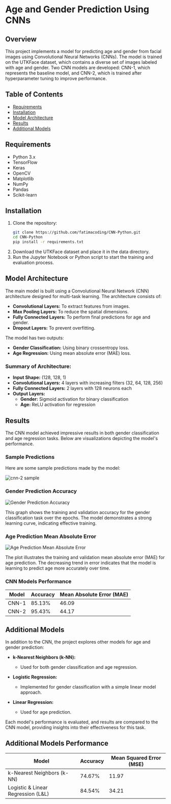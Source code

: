 # Age and Gender Prediction Using CNNs

## Overview

This project implements a model for predicting age and gender from facial images using Convolutional Neural Networks (CNNs). The model is trained on the UTKFace dataset, which contains a diverse set of images labeled with age and gender. Two CNN models are developed: CNN-1, which represents the baseline model, and CNN-2, which is trained after hyperparameter tuning to improve performance.

## Table of Contents
- [Requirements](#requirements)
- [Installation](#installation)
- [Model Architecture](#model-architecture)
- [Results](#results)
- [Additional Models](#additional-models)

## Requirements
- Python 3.x
- TensorFlow
- Keras
- OpenCV
- Matplotlib
- NumPy
- Pandas
- Scikit-learn

## Installation
1. Clone the repository:
   ```bash
   git clone https://github.com/fatimacoding/CNN-Python.git
   cd CNN-Python
   pip install -r requirements.txt
2. Download the UTKFace dataset and place it in the data directory.
3. Run the Jupyter Notebook or Python script to start the training and evaluation process.

## Model Architecture

The main model is built using a Convolutional Neural Network (CNN) architecture designed for multi-task learning. The architecture consists of:

- **Convolutional Layers:** To extract features from images.
- **Max Pooling Layers:** To reduce the spatial dimensions.
- **Fully Connected Layers:** To perform final predictions for age and gender.
- **Dropout Layers:** To prevent overfitting.

The model has two outputs:

- **Gender Classification:** Using binary crossentropy loss.
- **Age Regression:** Using mean absolute error (MAE) loss.

### Summary of Architecture:
- **Input Shape:** (128, 128, 1)
- **Convolutional Layers:** 4 layers with increasing filters (32, 64, 128, 256)
- **Fully Connected Layers:** 2 layers with 128 neurons each
- **Output Layers:**
  - **Gender:** Sigmoid activation for binary classification
  - **Age:** ReLU activation for regression

## Results

The CNN model achieved impressive results in both gender classification and age regression tasks. Below are visualizations depicting the model's performance.

### Sample Predictions

Here are some sample predictions made by the model:

![cnn-2 sample](https://github.com/user-attachments/assets/0e29de30-0f6f-43ee-8407-90570175aa0d)


### Gender Prediction Accuracy
![Gender Prediction Accuracy](https://github.com/user-attachments/assets/d1ddc9d3-511b-479f-9fe3-40db6007f942)

This graph shows the training and validation accuracy for the gender classification task over the epochs. The model demonstrates a strong learning curve, indicating effective training.

### Age Prediction Mean Absolute Error
![Age Prediction Mean Absolute Error](https://github.com/user-attachments/assets/7f2c5d4e-fd3d-443f-94d5-b38d1129aa30)

The plot illustrates the training and validation mean absolute error (MAE) for age prediction. The decreasing trend in error indicates that the model is learning to predict age more accurately over time.

### CNN Models Performance

| Model   | Accuracy | Mean Absolute Error (MAE) |
|---------|----------|----------------------------|
| CNN-1   | 85.13%   | 46.09                      |
| CNN-2   | 95.43%   | 44.17                      |

## Additional Models

In addition to the CNN, the project explores other models for age and gender prediction:

- **k-Nearest Neighbors (k-NN):**
  - Used for both gender classification and age regression.

- **Logistic Regression:**
  - Implemented for gender classification with a simple linear model approach.

- **Linear Regression:**
  - Used for age prediction.

Each model's performance is evaluated, and results are compared to the CNN model, providing insights into their effectiveness for this task.

## Additional Models Performance

| Model       | Accuracy | Mean Squared Error (MSE) |
|-------------|----------|---------------------------|
| k-Nearest Neighbors (k-NN) | 74.67%   | 11.97                     |
| Logistic & Linear Regression (L&L) | 84.54%   | 34.21                     |

